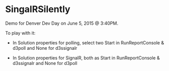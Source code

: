 # SingalRSilently
Demo for Denver Dev Day on June 5, 2015 @ 3:40PM.

To play with it:
- In Solution properties for polling, select two Start in RunReportConsole & d3poll and None for d3ssignalr

- In Solution properties for SignalR, both as Start in RunReportConsole & d3ssignalr and None for d3poll
